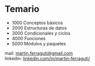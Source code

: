 # Temario

- 1000 Conceptos básicos
- 2000 Estructuras de datos
- 3000 Condicionales y ciclos
- 4000 Funciones
- 5000 Módulos y paquetes

mail: martin.ferraguti@gmail.com <br>
linkedin: [linkedin.com/in/martin-ferraguti/](www.linkedin.com/in/martin-ferraguti/)
